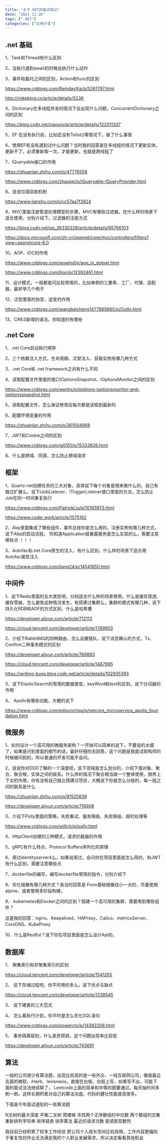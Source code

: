 ```yaml
---
title: "关于.NET的面试笔记"
date: "2022-11-26"
tags: [".NET"]
categories: ["实用分享"]
---
```


## .net 基础
1、Task和Thread有什么区别

2、当执行遇到await的时候会执行什么动作

3、事件和委托之间的区别，Action和func的区别

https://www.cnblogs.com/RaindayXia/p/5261797.html

http://mikeblog.cn/article/details/5236

4、Dictionary在多线程并发的情况下会出现什么问题，ConcurrentDictionary之间的区别

https://blog.csdn.net/xiaouncle/article/details/122011337

5、EF 在没有执行前，比如还没有Tolist()等情况下，做了什么事情

6、使用EF有没有遇到过什么问题？当时我的回答是在多线程的情况下更新实体，更新不了，必须重新取一次，才能更新，也就是跨线程了

7、IQueryable接口的作用

https://zhuanlan.zhihu.com/p/47776558

https://www.cnblogs.com/zhaopei/p/IQueryable-IQueryProvider.html

8、说说垃圾回收机制

https://www.jianshu.com/p/cc57aa7f3824

9、MVC里面注册管道处理模型的步骤，MVC有哪些过滤器，在什么样的场景下适合使用，分别介绍下。过滤器的注册方式

https://blog.csdn.net/qq_36330228/article/details/95766103

https://docs.microsoft.com/zh-cn/aspnet/core/mvc/controllers/filters?view=aspnetcore-6.0

10、AOP、IOC的作用

https://www.cnblogs.com/wswind/p/aop_in_dotnet.html

https://www.cnblogs.com/jlion/p/12392461.html

11、设计模式，一般都是问比较常用的，比如单例的三要素、工厂、代理、适配器，最好举几个例子

12、泛型里面的协变、逆变的作用

https://www.cnblogs.com/wangbaicheng1477865665/p/OutIn.html

13、C#8.0新增的语法，你知道的有哪些

## .net Core
1、.net Core启动执行顺序

2、三个依赖注入方式，生命周期、泛型注入、获取实例有哪几种方式

3、.net Core和 .net framework之间有什么不同

4、读取配置文件里面的接口IOptionsSnapshot、IOptionsMonitor之间的区别

https://www.cnblogs.com/wenhx/p/ioptions-ioptionsmonitor-and-ioptionssnapshot.html

5、读取配置文件，怎么保证修改后每次都是读取到最新的

6、配置环境变量的作用

https://zhuanlan.zhihu.com/p/361004968

7、JWT和Cookie之间的区别

https://www.cnblogs.com/gj0151/p/15333826.html

8、什么是跨域、同源，怎么防止跨域请求

## 框架
1、Quartz.net创建任务的三大对象，具体说下每个对象是用来做什么的，自己有做过扩展么，说下IJobListener、ITriggerListener接口里面的方法，怎么防止Job在同一时间重复执行

https://www.cnblogs.com/PatrickLiu/p/10193973.html

https://www.coder.work/article/1575162

2、Abp里面集成了哪些组件，事件总线你是怎么用的，注册实例有哪几种方式，说下Abp的启动流程， 你知道Application层暴露服务是怎么实现的么，需要注意哪些点
！！！

3、Autofac和.net Core原生的注入，有什么区别，什么样的场景下适合用Autofac属性注入

https://www.cnblogs.com/liang24/p/14541650.html

## 中间件
1、说下Redis里面的五大类型吧，分别适合什么样的场景使用，什么是缓存穿透、缓存雪崩，怎么避免这种情况发生，有搭建过集群么，集群的模式有哪几种，说下持久化RDB和AOF的方式区别、什么是哈希槽

https://developer.aliyun.com/article/712113

https://cloud.tencent.com/developer/article/1769953

2、介绍下RabbitMQ的四种路由，怎么设置插队，说下消息确认的方式，Tx、Confirm二种事务模式的区别

https://developer.aliyun.com/article/769883

https://cloud.tencent.com/developer/article/1487995

https://writing-bugs.blog.csdn.net/article/details/102935393

3、说下ElasticSearch的常用的数据类型，keyWord和text的区别，说下分词器的作用

4、 Apollo有哪些功能，大概的说下

https://www.cnblogs.com/edisonchou/p/netcore_microservice_apollo_foundation.html

## 微服务

1、如何设计一个高可用的微服务架构？一开始可以简单的说下，不要说的太细了，如果是问到里面的细节的话，最好仔细的去回答。这个问题是我面试架构师的时候被问到的，所以普通的开发可能不会问。

2、说说你对DDD了解的一个深度吧，说下领域是怎么划分的，介绍下值对象、聚合、聚合根，实体之间的联系。什么样的情况下聚合根当做一个整体使用，限界上下文的作用，你有没有自己独立搭建过项目，大概说下你是怎么分层的，每一层之间的联系是什么

https://zhuanlan.zhihu.com/p/91525839

https://developer.aliyun.com/article/716908

3、介绍下Polly里面的策略，失败重试、服务降级、失败降级、超时处理等

https://www.cnblogs.com/willick/p/polly.html

4、HttpClient创建的三种模式，请求拦截器的作用

5、gRPC有什么特点，Protocol Buffers序列化的原理

6、用过identityserver4么，如果说用过，会问你在项目里面是怎么用的，和JWT有什么区别，需要注意哪些点

7、dockerfile的编写，编写dockerfile常用的指令，分别介绍下

8、优化镜像有哪几种方式？我当时回答是 From基础镜像找小一点的，尽量使用alpine，或者使用多阶段构建。

9、 kubernetes和Docker之间的区别？搭建一个高可用的集群，需要用到哪些组件？

这是我的回答：nginx、Keepalived、HAProxy、Calico、metricsServer、CoreDNS、KubeProxy

10、什么是Restful？说下你在项目里面是怎么设计Api的。

## 数据库
1、 聚集索引和非聚集索引的区别

https://cloud.tencent.com/developer/article/1541265

2、 说下存储过程吧，你平时用的多么，说下优点与缺点

https://cloud.tencent.com/developer/article/1338545

3、 说下建表的三大范式

4、 怎么看执行计划，你平时是怎么优化SQL语句

https://www.cnblogs.com/powercto/p/14382208.html

5、 事务隔离级别，什么是悲观锁，这个问题出现率比较低

https://developer.aliyun.com/article/743691

## 算法
一般的公司很少有算法题，出现比较高的是一些外企、一线互联网公司，像我最近去面的微软、iHerb、lexisnexis，直接在白板、白纸上写，如果写不出，可能下面的面试没法继续聊了， Leetcode上面的简单和中等的题要通过。每天抽时间多刷一刷。这样长期积累对自己的算法功底、代码的健壮性能提高很多。

下面是今年面试遇到的一些算法题

N叉树的最大深度
平衡二叉树
爬楼梯
寻找两个正序数组的中位数
两个数组的交集
重新排列字符串
排序链表
排序算法
最近的请求次数
斐波那契数列

我目前已经积累了较多工作经验 原公司个人成长空间比较局限，工作内容更偏向于重复性的作业无法满足我的个人职业发展需求，所以决定看看其他机会
